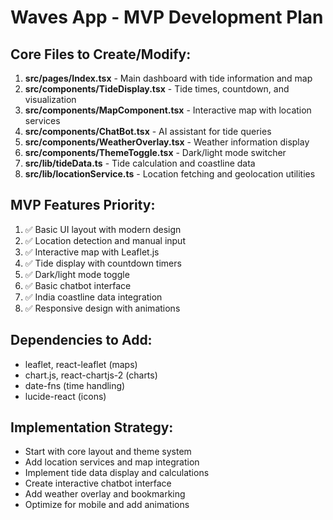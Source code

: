 # Waves App - MVP Development Plan

## Core Files to Create/Modify:

1. **src/pages/Index.tsx** - Main dashboard with tide information and map
2. **src/components/TideDisplay.tsx** - Tide times, countdown, and visualization
3. **src/components/MapComponent.tsx** - Interactive map with location services
4. **src/components/ChatBot.tsx** - AI assistant for tide queries
5. **src/components/WeatherOverlay.tsx** - Weather information display
6. **src/components/ThemeToggle.tsx** - Dark/light mode switcher
7. **src/lib/tideData.ts** - Tide calculation and coastline data
8. **src/lib/locationService.ts** - Location fetching and geolocation utilities

## MVP Features Priority:
1. ✅ Basic UI layout with modern design
2. ✅ Location detection and manual input
3. ✅ Interactive map with Leaflet.js
4. ✅ Tide display with countdown timers
5. ✅ Dark/light mode toggle
6. ✅ Basic chatbot interface
7. ✅ India coastline data integration
8. ✅ Responsive design with animations

## Dependencies to Add:
- leaflet, react-leaflet (maps)
- chart.js, react-chartjs-2 (charts)
- date-fns (time handling)
- lucide-react (icons)

## Implementation Strategy:
- Start with core layout and theme system
- Add location services and map integration
- Implement tide data display and calculations
- Create interactive chatbot interface
- Add weather overlay and bookmarking
- Optimize for mobile and add animations